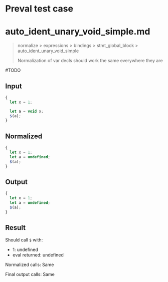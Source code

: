# Preval test case

# auto_ident_unary_void_simple.md

> normalize > expressions > bindings > stmt_global_block > auto_ident_unary_void_simple
>
> Normalization of var decls should work the same everywhere they are

#TODO

## Input

`````js filename=intro
{
  let x = 1;

  let a = void x;
  $(a);
}
`````

## Normalized

`````js filename=intro
{
  let x = 1;
  let a = undefined;
  $(a);
}
`````

## Output

`````js filename=intro
{
  let x = 1;
  let a = undefined;
  $(a);
}
`````

## Result

Should call `$` with:
 - 1: undefined
 - eval returned: undefined

Normalized calls: Same

Final output calls: Same
